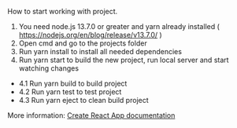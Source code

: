 How to start working with project.

 1. You need node.js 13.7.0 or greater and yarn already installed ( https://nodejs.org/en/blog/release/v13.7.0/ )
 2. Open cmd and go to the projects folder 
 3. Run yarn install to install all needed dependencies 
 4. Run yarn start to build the new project, run local server and start watching changes 
 - 4.1 Run yarn build to build project 
 - 4.2 Run yarn test to test project
 - 4.3 Run yarn eject to clean build project
 
More information: [Create React App documentation]( https://facebook.github.io/create-react-app/docs/getting-started )
